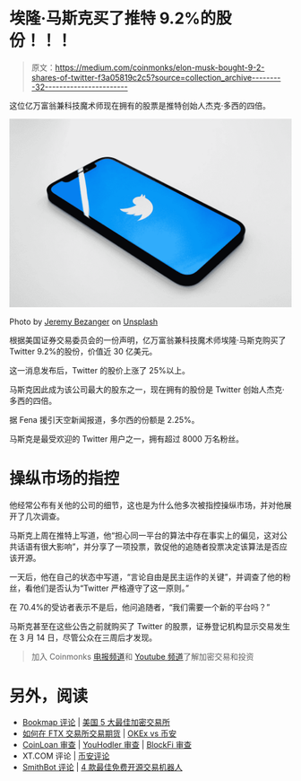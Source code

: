 # 埃隆·马斯克买了推特 9.2%的股份！！！

> 原文：<https://medium.com/coinmonks/elon-musk-bought-9-2-shares-of-twitter-f3a05819c2c5?source=collection_archive---------32----------------------->

这位亿万富翁兼科技魔术师现在拥有的股票是推特创始人杰克·多西的四倍。

![](img/0f04ad6696e6754d4a0959fdc1f795bb.png)

Photo by [Jeremy Bezanger](https://unsplash.com/@unarchive?utm_source=medium&utm_medium=referral) on [Unsplash](https://unsplash.com?utm_source=medium&utm_medium=referral)

根据美国证券交易委员会的一份声明，亿万富翁兼科技魔术师埃隆·马斯克购买了 Twitter 9.2%的股份，价值近 30 亿美元。

这一消息发布后，Twitter 的股价上涨了 25%以上。

马斯克因此成为该公司最大的股东之一，现在拥有的股份是 Twitter 创始人杰克·多西的四倍。

据 Fena 援引天空新闻报道，多尔西的份额是 2.25%。

马斯克是最受欢迎的 Twitter 用户之一，拥有超过 8000 万名粉丝。

# 操纵市场的指控

他经常公布有关他的公司的细节，这也是为什么他多次被指控操纵市场，并对他展开了几次调查。

马斯克上周在推特上写道，他“担心同一平台的算法中存在事实上的偏见，这对公共话语有很大影响”，并分享了一项投票，敦促他的追随者投票决定该算法是否应该开源。

一天后，他在自己的状态中写道，“言论自由是民主运作的关键”，并调查了他的粉丝，看他们是否认为“Twitter 严格遵守了这一原则。”

在 70.4%的受访者表示不是后，他问追随者，“我们需要一个新的平台吗？”

马斯克甚至在这些公告之前就购买了 Twitter 的股票，证券登记机构显示交易发生在 3 月 14 日，尽管公众在三周后才发现。

> 加入 Coinmonks [电报频道](https://t.me/coincodecap)和 [Youtube 频道](https://www.youtube.com/c/coinmonks/videos)了解加密交易和投资

# 另外，阅读

*   [Bookmap 评论](https://coincodecap.com/bookmap-review-2021-best-trading-software) | [美国 5 大最佳加密交易所](https://coincodecap.com/crypto-exchange-usa)
*   [如何在 FTX 交易所交易期货](https://coincodecap.com/ftx-futures-trading) | [OKEx vs 币安](https://coincodecap.com/okex-vs-binance)
*   [CoinLoan 审查](https://coincodecap.com/coinloan-review) | [YouHodler 审查](/coinmonks/youhodler-4-easy-ways-to-make-money-98969b9689f2) | [BlockFi 审查](https://coincodecap.com/blockfi-review)
*   XT.COM 评论 | [币安评论](https://coincodecap.com/xt-com-review)
*   [SmithBot 评论](https://coincodecap.com/smithbot-review) | [4 款最佳免费开源交易机器人](https://coincodecap.com/free-open-source-trading-bots)
